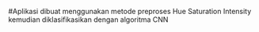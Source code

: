 #Aplikasi dibuat menggunakan metode preproses Hue Saturation Intensity kemudian diklasifikasikan dengan algoritma CNN

